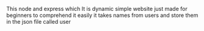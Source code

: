 This node and express which
It is dynamic simple website just made for beginners to comprehend it easily
it takes names from users and store them in the json file called user
